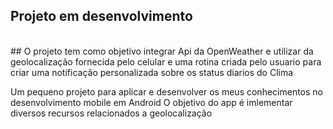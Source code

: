 ## Projeto em desenvolvimento 
<br>
## 
O projeto tem como objetivo integrar Api da OpenWeather e utilizar da geolocalização fornecida pelo celular
e uma rotina criada pelo usuario para criar uma notificação personalizada sobre os status diarios do Clima


























































































































































































Um pequeno projeto para aplicar e desenvolver os meus conhecimentos no desenvolvimento mobile em Android
O objetivo do app é imlementar diversos recursos relacionados a geolocalização
 

